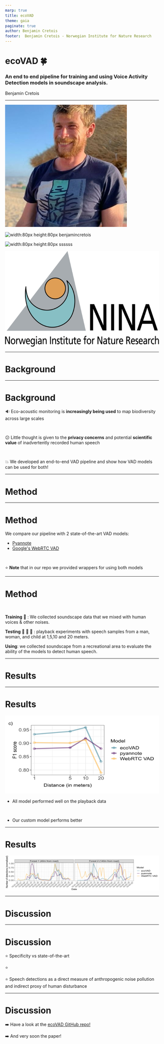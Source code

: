 ```yaml
---
marp: true
title: ecoVAD
theme: gaia
paginate: true
author: Benjamin Cretois
footer:  Benjamin Cretois - Norwegian Institute for Nature Research
---
```


<!-- _class: lead invert -->

# ecoVAD :four_leaf_clover:

### An end to end pipeline for training and using Voice Activity Detection models in soundscape analysis.

Benjamin Cretois


---


![bg right width:500px height:500px](./assets/pic_twitter.jpg)

![width:80px height:80px](https://raw.githubusercontent.com/FortAwesome/Font-Awesome/6.x/svgs/brands/twitter.svg) benjamincretois

![width:80px height:80px](https://raw.githubusercontent.com/FortAwesome/Font-Awesome/6.x/svgs/brands/github.svg)  ssssss

![width:300px height:220px](./assets/NINA.png)





---

<!-- _class: lead invert -->

# Background


---

# Background

:sound: Eco-acoustic monitoring is **increasingly being used** to map biodiversity across large scales

<br>

:confused: Little thought is given to the **privacy concerns** and potential **scientific value** of inadvertently recorded human speech

<br>

:collision: We developed an end-to-end VAD pipeline and show how VAD models can be used for both!

---

<!-- _class: lead invert -->

# Method

---

# Method

We compare our pipeline with 2 state-of-the-art VAD models:

- [Pyannote](https://github.com/pyannote/pyannote-audio)
- [Google's WebRTC VAD](https://github.com/wiseman/py-webrtcvad)


<br>

:star: **Note** that in our repo we provided wrappers for using both models

--- 

# Method

<br>

**Training** :deciduous_tree: : We collected soundscape data that we mixed with human voices & other noises.


**Testing** :man: :woman: :child: : playback experiments with speech samples from a man, woman, and child at 1,5,10 and 20 meters.

**Using**: we collected soundscape from a recreational area to evaluate the ability of the models to detect human speech.

---

<!-- _class: lead invert -->

# Results

---

# Results

![bg right width:700px height:600px ](./assets/Figure_2.png)


- All model performed well on the playback data

<br>

- Our custom model performs better




---

# Results

![width:1200px height:500px ](./assets/Figure_3.png)


---

<!-- _class: lead invert -->

# Discussion

---

# Discussion

:star: Specificity vs state-of-the-art

:star:

:star: Speech detections as a direct measure of anthropogenic noise pollution and indirect proxy of human disturbance 




---

# Discussion


:arrow_right: Have a look at the [ecoVAD GitHub repo!](https://github.com/NINAnor/ecoVAD)

:arrow_right: And very soon the paper!



